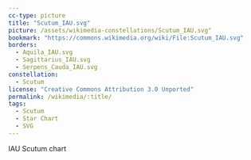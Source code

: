 ```yaml
---
cc-type: picture
title: "Scutum_IAU.svg"
picture: /assets/wikimedia-constellations/Scutum_IAU.svg"
bookmark: "https://commons.wikimedia.org/wiki/File:Scutum_IAU.svg"
borders:
  - Aquila_IAU.svg
  - Sagittarius_IAU.svg
  - Serpens_Cauda_IAU.svg
constellation:
  - Scutum
license: "Creative Commons Attribution 3.0 Unported"
permalink: /wikimedia/:title/
tags:
  - Scutum
  - Star Chart
  - SVG
---
```

IAU Scutum chart